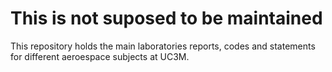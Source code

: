 # This is not suposed to be maintained
This repository holds the main laboratories reports, codes and statements for different aeroespace subjects at UC3M.
